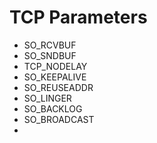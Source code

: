 # TCP Parameters

* SO\_RCVBUF
* SO\_SNDBUF
* TCP\_NODELAY
* SO\_KEEPALIVE
* SO\_REUSEADDR
* SO\_LINGER
* SO\_BACKLOG
* SO\_BROADCAST
* 
